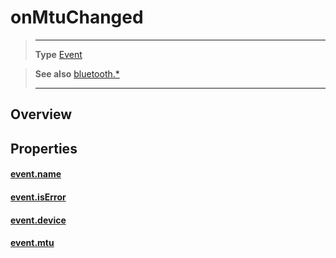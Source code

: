 # onMtuChanged

> --------------------- ------------------------------------------------------------------------------------------
> __Type__              [Event](https://docs.coronalabs.com/api/type/Event.html)


> __See also__          [bluetooth.*](/plugin/bluetooth/)
> --------------------- ------------------------------------------------------------------------------------------

## Overview

## Properties

#### [event.name](/plugin/bluetooth/type/Server/event/onMtuChanged/name)

#### [event.isError](/plugin/bluetooth/type/Server/event/onMtuChanged/isError)

#### [event.device](/plugin/bluetooth/type/Server/event/onMtuChanged/device)

#### [event.mtu](/plugin/bluetooth/type/Server/event/onMtuChanged/mtu)